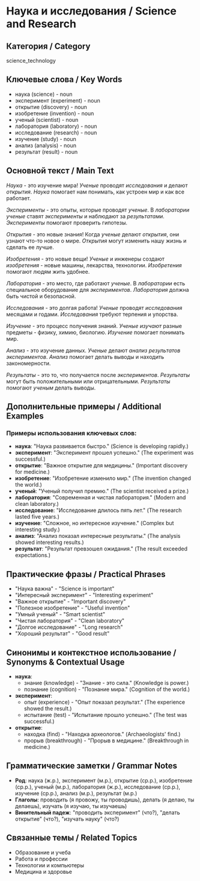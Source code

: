 # Наука и исследования / Science and Research

## Категория / Category
science_technology


## Ключевые слова / Key Words
- наука (science) - noun
- эксперимент (experiment) - noun
- открытие (discovery) - noun
- изобретение (invention) - noun
- ученый (scientist) - noun
- лаборатория (laboratory) - noun
- исследование (research) - noun
- изучение (study) - noun
- анализ (analysis) - noun
- результат (result) - noun

## Основной текст / Main Text

*Наука* - это изучение мира! *Ученые* проводят *исследования* и делают *открытия*. *Наука* помогает нам понимать, как устроен мир и как все работает.

*Эксперименты* - это опыты, которые проводят *ученые*. В *лаборатории* *ученые* ставят *эксперименты* и наблюдают за *результатами*. *Эксперименты* помогают проверить гипотезы.

*Открытия* - это новые знания! Когда *ученые* делают *открытия*, они узнают что-то новое о мире. *Открытия* могут изменить нашу жизнь и сделать ее лучше.

*Изобретения* - это новые вещи! *Ученые* и инженеры создают *изобретения* - новые машины, лекарства, технологии. *Изобретения* помогают людям жить удобнее.

*Лаборатория* - это место, где работают *ученые*. В *лаборатории* есть специальное оборудование для *экспериментов*. *Лаборатория* должна быть чистой и безопасной.

*Исследования* - это долгая работа! *Ученые* проводят *исследования* месяцами и годами. *Исследования* требуют терпения и упорства.

*Изучение* - это процесс получения знаний. *Ученые* *изучают* разные предметы - физику, химию, биологию. *Изучение* помогает понимать мир.

*Анализ* - это изучение данных. *Ученые* делают *анализ* *результатов* *экспериментов*. *Анализ* помогает делать выводы и находить закономерности.

*Результаты* - это то, что получается после *экспериментов*. *Результаты* могут быть положительными или отрицательными. *Результаты* помогают *ученым* делать выводы.

## Дополнительные примеры / Additional Examples

### Примеры использования ключевых слов:
- **наука**: "Наука развивается быстро." (Science is developing rapidly.)
- **эксперимент**: "Эксперимент прошел успешно." (The experiment was successful.)
- **открытие**: "Важное открытие для медицины." (Important discovery for medicine.)
- **изобретение**: "Изобретение изменило мир." (The invention changed the world.)
- **ученый**: "Ученый получил премию." (The scientist received a prize.)
- **лаборатория**: "Современная и чистая лаборатория." (Modern and clean laboratory.)
- **исследование**: "Исследование длилось пять лет." (The research lasted five years.)
- **изучение**: "Сложное, но интересное изучение." (Complex but interesting study.)
- **анализ**: "Анализ показал интересные результаты." (The analysis showed interesting results.)
- **результат**: "Результат превзошел ожидания." (The result exceeded expectations.)

## Практические фразы / Practical Phrases

- "Наука важна" - "Science is important"
- "Интересный эксперимент" - "Interesting experiment"
- "Важное открытие" - "Important discovery"
- "Полезное изобретение" - "Useful invention"
- "Умный ученый" - "Smart scientist"
- "Чистая лаборатория" - "Clean laboratory"
- "Долгое исследование" - "Long research"
- "Хороший результат" - "Good result"

## Синонимы и контекстное использование / Synonyms & Contextual Usage

- **наука**: 
  - знание (knowledge) - "Знание - это сила." (Knowledge is power.)
  - познание (cognition) - "Познание мира." (Cognition of the world.)
- **эксперимент**: 
  - опыт (experience) - "Опыт показал результат." (The experience showed the result.)
  - испытание (test) - "Испытание прошло успешно." (The test was successful.)
- **открытие**: 
  - находка (find) - "Находка археологов." (Archaeologists' find.)
  - прорыв (breakthrough) - "Прорыв в медицине." (Breakthrough in medicine.)

## Грамматические заметки / Grammar Notes

- **Род**: наука (ж.р.), эксперимент (м.р.), открытие (ср.р.), изобретение (ср.р.), ученый (м.р.), лаборатория (ж.р.), исследование (ср.р.), изучение (ср.р.), анализ (м.р.), результат (м.р.)
- **Глаголы**: проводить (я провожу, ты проводишь), делать (я делаю, ты делаешь), изучать (я изучаю, ты изучаешь)
- **Винительный падеж**: "проводить эксперимент" (что?), "делать открытие" (что?), "изучать науку" (что?)

## Связанные темы / Related Topics

- Образование и учеба
- Работа и профессии
- Технологии и компьютеры
- Медицина и здоровье
